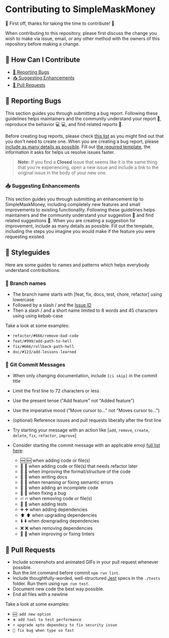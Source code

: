 # Contributing to SimpleMaskMoney

🎉 First off, thanks for taking the time to contribute! 🎉

When contributing to this repository, please first discuss the change you wish to make via issue, email, or any other method with the owners of this repository before making a change.

## 💪 How Can I Contribute

* [🐛 Reporting Bugs](#-reporting-bugs)
* [📥 Suggesting Enhancements](#-suggesting-enhancements)
* [🔀 Pull Requests](#-pull-requests)

## 🐛 Reporting Bugs

This section guides you through submitting a bug report. Following these guidelines helps maintainers and the community understand your report :pencil:, reproduce the behavior :computer: :computer:, and find related reports :mag_right:.

Before creating bug reports, please check [this list]() as you might find out that you don't need to create one. When you are creating a bug report, please [include as many details as possible](#how-do-i-submit-a-good-bug-report). Fill out [the required template](ISSUE_TEMPLATE.md), the information it asks for helps us resolve issues faster.

> **Note:** If you find a **Closed** issue that seems like it is the same thing that you're experiencing, open a new issue and include a link to the original issue in the body of your new one.

### 📥 Suggesting Enhancements

This section guides you through submitting an enhancement tip to SimpleMaskMoney, including completely new features and small improvements to existing functionality. Following these guidelines helps maintainers and the community understand your suggestion 📝 and find related suggestions 🔎. When you are creating a suggestion for improvement, include as many details as possible. Fill out the template, including the steps you imagine you would make if the feature you were requesting existed.

## 💅 Styleguides

Here are some guides to names and patterns which helps everybody understand contribuitions.

### 🌿 Branch names

* The branch name starts with [feat, fix, docs, test, chore, refactor] using lowercase
* Followed by a slash / and the [Issue ID]()
* Then a slash / and a short name limited to 8 words and 45 characters using using kebab-case

Take a look at some examples:

* `refactor/#666/remove-bad-code`
* `feat/#999/add-path-to-hell`
* `fix/#666/rollback-path-hell`
* `doc/#123/add-lessons-learned`

### 💬 Git Commit Messages

* When only changing documentation, include `[ci skip]` in the commit title

* Limit the first line to 72 characters or less

* Use the present tense ("Add feature" not "Added feature")

* Use the imperative mood ("Move cursor to..." not "Moves cursor to...")

* (optional) Reference issues and pull requests liberally after the first line

* Try starting your message with an action like [`add`, `remove`, `create`, `delete`, `fix`, `refactor`, `improve`]

* Consider starting the commit message with an applicable emoji [full list here](https://gitmoji.dev/):
  * 🆕 :new: when adding code or file(s)
  * 💩 :poop: when adding code or file(s) that needs refactor later
  * 🎨 :art: when improving the format/structure of the code
  * 📝 :memo: when writing docs
  * 🚚 :truck: when renaming or fixing semantic errors
  * 🚧 :construction: when adding an incomplete code
  * 🐛 :bug: when fixing a bug
  * 🔥 :fire: when removing code or file(s)
  * 🧪 :test_tube: when adding tests
  * ➕ :heavy_plus_sign: when adding dependencies
  * ⬆️ :arrow_up: when upgrading dependencies
  * ⬇️ :arrow_down: when downgrading dependencies
  * ❌ :x: when removing dependencies
  * 🚨 :rotating_light: when improving or fixing linters

## 🔀 Pull Requests

* Include screenshots and animated GIFs in your pull request whenever possible.
* Run the lint command before commit `npm run lint`.
* Include thoughtfully-worded, well-structured [Jest]() specs in the `./tests` folder. Run them using `npm run test`.
* Document new code the best way possible.
* End all files with a newline

Take a look at some examples:

* `🆕 add new option`
* `➕ add tool to test performance`
* `⬆️ upgrade xpto dependecy to fix security issue`
* `🐛 fix bug when type so fast`
